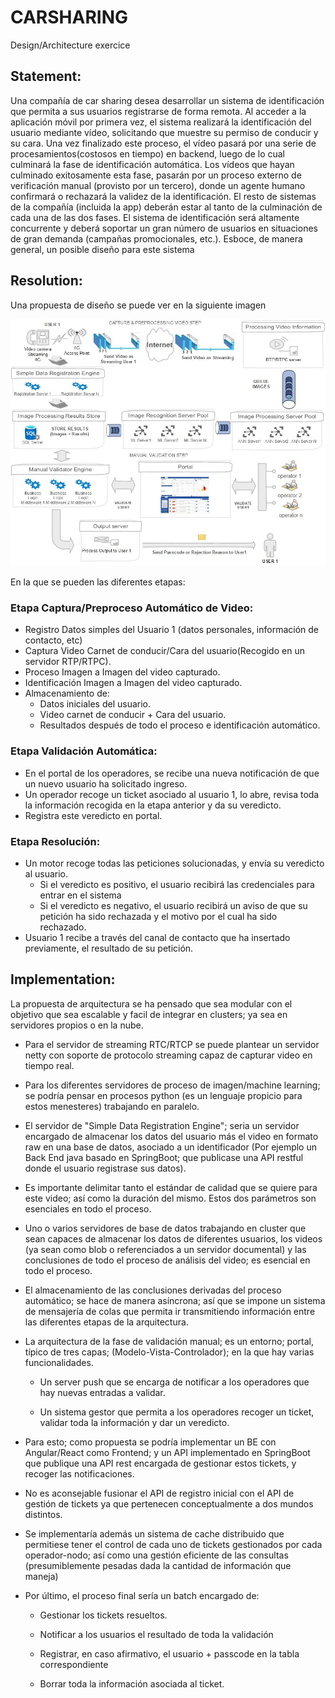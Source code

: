 # CARSHARING

Design/Architecture exercice

## Statement:

Una compañía de car sharing desea desarrollar un sistema de identificación que permita a sus 
usuarios registrarse de forma remota. Al acceder a la aplicación móvil por primera vez, el sistema realizará 
la identificación del usuario mediante vídeo, solicitando que muestre su permiso de conducir y su cara. Una 
vez finalizado este proceso, el vídeo pasará por una serie de procesamientos(costosos en tiempo) en backend, 
luego de lo cual culminará la fase de identificación automática. Los vídeos que hayan culminado exitosamente 
esta fase, pasarán por un proceso externo de verificación manual (provisto por un tercero), donde un agente
humano confirmará o rechazará la validez de la identificación. El resto de sistemas de la compañía (incluida 
la app) deberán estar al tanto de la culminación de cada una de las dos fases. El sistema de identificación será
altamente concurrente y deberá soportar un gran número de usuarios en situaciones de gran demanda
(campañas promocionales, etc.).
Esboce, de manera general, un posible diseño para este sistema

## Resolution:

Una propuesta de diseño se puede ver en la siguiente imagen

![alt text](https://github.com/jeag2002/ElectronicID/blob/master/CarSharing/CarSharing.jpg?raw=true)

En la que se pueden las diferentes etapas:

### Etapa Captura/Preproceso Automático de Video:

* Registro Datos simples del Usuario 1 (datos personales, información de contacto, etc)
* Captura Video Carnet de conducir/Cara del usuario(Recogido en un servidor RTP/RTPC).
* Proceso Imagen a Imagen del video capturado.
* Identificación Imagen a Imagen del video capturado.
* Almacenamiento de: 
  * Datos iniciales del usuario.
  * Video carnet de conducir + Cara del usuario.
  * Resultados después de todo el proceso e identificación automático. 

### Etapa Validación Automática:

* En el portal de los operadores, se recibe una nueva notificación de que un nuevo usuario ha solicitado ingreso.
* Un operador recoge un ticket asociado al usuario 1, lo abre, revisa toda la información recogida en la etapa anterior y da su veredicto.
* Registra este veredicto en portal.

### Etapa Resolución:

* Un motor recoge todas las peticiones solucionadas, y envía su veredicto al usuario.
  * Si el veredicto es positivo, el usuario recibirá las credenciales para entrar en el sistema
  * Si el veredicto es negativo, el usuario recibirá un aviso de que su petición ha sido rechazada y el motivo por el cual ha sido rechazado.
* Usuario 1 recibe a través del canal de contacto que ha insertado previamente, el resultado de su petición. 

## Implementation:

La propuesta de arquitectura se ha pensado que sea modular con el objetivo que sea escalable y facil de integrar en clusters; ya sea en servidores propios o en la nube.

* Para el servidor de streaming RTC/RTCP se puede plantear un servidor netty con soporte de protocolo streaming capaz de capturar video en tiempo real.

* Para los diferentes servidores de proceso de imagen/machine learning; se podría pensar en procesos python (es un lenguaje propicio para estos menesteres) trabajando 
en paralelo.

* El servidor de "Simple Data Registration Engine"; seria un servidor encargado de almacenar los datos del usuario más el video en formato raw en una base de datos, asociado
a un identificador (Por ejemplo un Back End java basado en SpringBoot; que publicase una API restful donde el usuario registrase sus datos).

* Es importante delimitar tanto el estándar de calidad que se quiere para este video; así como la duración del mismo. Estos dos parámetros son esenciales en todo el 
proceso.

* Uno o varios servidores de base de datos trabajando en cluster que sean capaces de almacenar los datos de diferentes usuarios, los videos (ya sean como blob o referenciados
a un servidor documental) y las conclusiones de todo el proceso de análisis del video; es esencial en todo el proceso. 

* El almacenamiento de las conclusiones derivadas del proceso automático; se hace de manera asíncrona; así que se impone un sistema de mensajería de colas que permita ir 
transmitiendo información entre las diferentes etapas de la arquitectura.

* La arquitectura de la fase de validación manual; es un entorno; portal, típico de tres capas; (Modelo-Vista-Controlador); en la que hay varias funcionalidades.

  * Un server push que se encarga de notificar a los operadores que hay nuevas entradas a validar.
 
  * Un sistema gestor que permita a los operadores recoger un ticket, validar toda la información y dar un veredicto.
  
* Para esto; como propuesta se podría implementar un BE con Angular/React como Frontend; y un API implementado en SpringBoot que publique una API rest encargada de gestionar 
estos tickets, y recoger las notificaciones. 

* No es aconsejable fusionar el API de registro inicial con el API de gestión de tickets ya que pertenecen conceptualmente a dos mundos distintos.

* Se implementaría además un sistema de cache distribuido que permitiese tener el control de cada uno de tickets gestionados por cada operador-nodo; así como una gestión eficiente
de las consultas (presumiblemente pesadas dada la cantidad de información que maneja)

* Por último, el proceso final sería un batch encargado de:

  * Gestionar los tickets resueltos.
  
  * Notificar a los usuarios el resultado de toda la validación
  
  * Registrar, en caso afirmativo, el usuario + passcode en la tabla correspondiente
  
  * Borrar toda la información asociada al ticket. 
  




  
  
  

